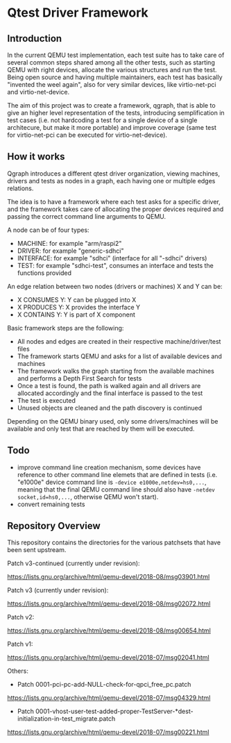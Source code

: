 # Qtest Driver Framework
## Introduction
In the current QEMU test implementation, each test suite has to take care of several common steps shared among all the other tests, such as starting QEMU with right devices, allocate the various structures and run the test.
Being open source and having multiple maintainers, each test has basically "invented the weel again", also for very similar devices, like virtio-net-pci and virtio-net-device. 

The aim of this project was to create a framework, qgraph, that is able to give an higher level representation of the tests, introducing semplification in test cases (i.e. not hardcoding a test for a single device of a single architecure, but make it more portable) and improve coverage (same test for virtio-net-pci can be executed for virtio-net-device).

## How it works
Qgraph introduces a different qtest driver
organization, viewing machines, drivers and tests as nodes in a
graph, each having one or multiple edges relations.

The idea is to have a framework where each test asks for a specific
driver, and the framework takes care of allocating the proper devices
required and passing the correct command line arguments to QEMU.

A node can be of four types:
- MACHINE:   for example "arm/raspi2"
- DRIVER:    for example "generic-sdhci"
- INTERFACE: for example "sdhci" (interface for all "-sdhci" drivers)
- TEST:      for example "sdhci-test", consumes an interface and tests
             the functions provided

An edge relation between two nodes (drivers or machines) X and Y can be:
- X CONSUMES Y: Y can be plugged into X
- X PRODUCES Y: X provides the interface Y
- X CONTAINS Y: Y is part of X component

Basic framework steps are the following:
- All nodes and edges are created in their respective machine/driver/test files
- The framework starts QEMU and asks for a list of available devices
  and machines
- The framework walks the graph starting from the available machines and
  performs a Depth First Search for tests
- Once a test is found, the path is walked again and all drivers are
  allocated accordingly and the final interface is passed to the test
- The test is executed
- Unused objects are cleaned and the path discovery is continued

Depending on the QEMU binary used, only some drivers/machines will be available
and only test that are reached by them will be executed.

## Todo
- improve command line creation mechanism, some devices have reference to other command line elemets that are defined in tests (i.e. "e1000e" device command line is `-device e1000e,netdev=hs0,...`, meaning that the final QEMU command line should also have `-netdev socket,id=hs0,...`, otherwise QEMU won't start).
- convert remaining tests

## Repository Overview
This repository contains the directories for the various patchsets that have been sent upstream.

Patch v3-continued (currently under revision):

https://lists.gnu.org/archive/html/qemu-devel/2018-08/msg03901.html

Patch v3 (currently under revision):

https://lists.gnu.org/archive/html/qemu-devel/2018-08/msg02072.html

Patch v2:

https://lists.gnu.org/archive/html/qemu-devel/2018-08/msg00654.html

Patch v1:

https://lists.gnu.org/archive/html/qemu-devel/2018-07/msg02041.html

Others:
- Patch 0001-pci-pc-add-NULL-check-for-qpci_free_pc.patch

https://lists.gnu.org/archive/html/qemu-devel/2018-07/msg04329.html
- Patch 0001-vhost-user-test-added-proper-TestServer-*dest-initialization-in-test_migrate.patch

https://lists.gnu.org/archive/html/qemu-devel/2018-07/msg00221.html

